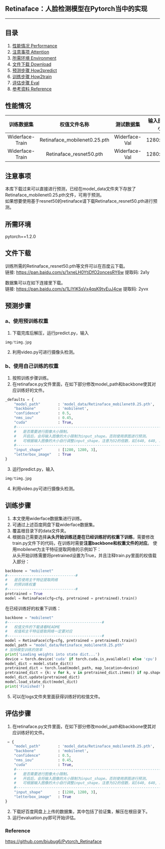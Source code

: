 ## Retinaface：人脸检测模型在Pytorch当中的实现
---

## 目录
1. [性能情况 Performance](#性能情况)
2. [注意事项 Attention](#注意事项)
3. [所需环境 Environment](#所需环境)
4. [文件下载 Download](#文件下载)
5. [预测步骤 How2predict](#预测步骤)
6. [训练步骤 How2train](#训练步骤)
7. [评估步骤 Eval](#评估步骤)
7. [参考资料 Reference](#Reference)

## 性能情况
| 训练数据集 | 权值文件名称 | 测试数据集 | 输入图片大小 | Easy | Medium | Hard |
| :-----: | :-----: | :------: | :------: | :------: | :-----: | :-----: |
| Widerface-Train | Retinaface_mobilenet0.25.pth | Widerface-Val | 1280x1280 | 89.60% | 87.02% | 74.70% |
| Widerface-Train | Retinaface_resnet50.pth | Widerface-Val | 1280x1280 | 94.72% | 93.13% | 84.48% |

## 注意事项
本库下载过来可以直接进行预测，已经在model_data文件夹下存放了Retinaface_mobilenet0.25.pth文件，可用于预测。  
如果想要使用基于resnet50的retinaface请下载Retinaface_resnet50.pth进行预测。  

## 所需环境
pytorch==1.2.0

## 文件下载
训练所需的Retinaface_resnet50.pth等文件可以在百度云下载。    
链接: https://pan.baidu.com/s/1xneLH0YtiDfO2oncesRY6w 提取码: 2a1y    

数据集可以在如下连接里下载。      
链接: https://pan.baidu.com/s/1LIYlK5sVx4qsK9tvEuJ4cw 提取码: 2yvx    

## 预测步骤
### a、使用预训练权重
1. 下载完库后解压，运行predict.py，输入  
```python
img/timg.jpg
```  
2. 利用video.py可进行摄像头检测。  
### b、使用自己训练的权重
1. 按照训练步骤训练。  
2. 在retinaface.py文件里面，在如下部分修改model_path和backbone使其对应训练好的文件。  
```python
_defaults = {
    "model_path"        : 'model_data/Retinaface_mobilenet0.25.pth',
    "backbone"          : 'mobilenet',
    "confidence"        : 0.5,
    "nms_iou"           : 0.45,
    "cuda"              : True,
    #----------------------------------------------------------------------#
    #   是否需要进行图像大小限制。
    #   开启后，会将输入图像的大小限制为input_shape。否则使用原图进行预测。
    #   可根据输入图像的大小自行调整input_shape，注意为32的倍数，如[640, 640, 3]
    #----------------------------------------------------------------------#
    "input_shape"       : [1280, 1280, 3],
    "letterbox_image"   : True
}
```
3. 运行predict.py，输入  
```python
img/timg.jpg
```  
4. 利用video.py可进行摄像头检测。  

## 训练步骤
1. 本文使用widerface数据集进行训练。  
2. 可通过上述百度网盘下载widerface数据集。  
3. 覆盖根目录下的data文件夹。  
4. 根据自己需要选择**从头开始训练还是在已经训练好的权重下训练**，需要修改train.py文件下的代码，在训练时需要**注意backbone和权重文件的对应**。
使用mobilenet为主干特征提取网络的示例如下：   
从头开始训练需要将pretrained设置为True，并且注释train.py里面的权值载入部分：    
```python
backbone = "mobilenet"
#-------------------------------#
#   是否使用主干特征提取网络
#   的预训练权重
#-------------------------------#
pretrained = True
model = RetinaFace(cfg=cfg, pretrained = pretrained).train()
```
在已经训练好的权重下训练：   
```python
backbone = "mobilenet"
#-------------------------------------------#
#   权值文件的下载请看README
#   权值和主干特征提取网络一定要对应
#-------------------------------------------#
model = RetinaFace(cfg=cfg, pretrained = pretrained).train()
model_path = "model_data/Retinaface_mobilenet0.25.pth"
# 加快模型训练的效率
print('Loading weights into state dict...')
device = torch.device('cuda' if torch.cuda.is_available() else 'cpu')
model_dict = model.state_dict()
pretrained_dict = torch.load(model_path, map_location=device)
pretrained_dict = {k: v for k, v in pretrained_dict.items() if np.shape(model_dict[k]) ==  np.shape(v)}
model_dict.update(pretrained_dict)
model.load_state_dict(model_dict)
print('Finished!')
```
5. 可以在logs文件夹里面获得训练好的权值文件。  

## 评估步骤  
1. 在retinaface.py文件里面，在如下部分修改model_path和backbone使其对应训练好的文件。  
```python
 = {
    "model_path"        : 'model_data/Retinaface_mobilenet0.25.pth',
    "backbone"          : 'mobilenet',
    "confidence"        : 0.5,
    "nms_iou"           : 0.45,
    "cuda"              : True,
    #----------------------------------------------------------------------#
    #   是否需要进行图像大小限制。
    #   开启后，会将输入图像的大小限制为input_shape。否则使用原图进行预测。
    #   可根据输入图像的大小自行调整input_shape，注意为32的倍数，如[640, 640, 3]
    #----------------------------------------------------------------------#
    "input_shape"       : [1280, 1280, 3],
    "letterbox_image"   : True
}
```
2. 下载好百度网盘上上传的数据集，其中包括了验证集，解压在根目录下。 
3. 运行evaluation.py即可开始评估。

### Reference
https://github.com/biubug6/Pytorch_Retinaface

